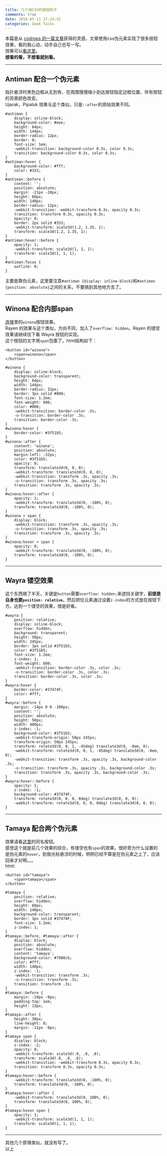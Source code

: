 ```yaml
---
title: 几个纯CSS的按钮轮子
comments: true
date: 2016-05-11 17:24:42
categories: Geek Talks
---
```

本篇是从 [codrops 的一篇文章](//tympanus.net/codrops/2015/02/26/inspiration-button-styles-effects/)获得的灵感，文章使用css伪元素实现了很多按钮效果，看的我心动，动手自己也写一写。  
效果可以[看这里](/CV/the-Kernel-Panic-Button/)。  
**想看的看，不想看就别看。**
***
## Antiman 配合一个伪元素
指针悬浮时黑色边框从无到有、在周围慢慢缩小到达按钮指定边框位置，伴有按钮的背景颜色改变。  
Ujarak，Pipaluk 效果与这个类似，只是`::after`的原始效果不同。  
```
#antiman {
    display: inline-block;
    background-color: #eee;
    height: 64px;
    width: 144px;
    border-radius: 12px;
    border: 0;
    font-size: 1em;
    -webkit-transition: background-color 0.3s, color 0.3s;
    transition: background-color 0.3s, color 0.3s;
}
#antiman:hover {
    background-color: #fff;
    color: #333;
}
#antiman::before {
    content: '';
    position: absolute;
    margin: -21px -28px;
    height: 60px;
    width: 140px;
    border-radius: 12px;
    -webkit-transition: -webkit-transform 0.3s, opacity 0.3s;
    transition: transform 0.3s, opacity 0.3s;
    opacity: 0;
    border: 2px solid #333;
    -webkit-transform: scale3d(1.2, 1.35, 1);
    transform: scale3d(1.2, 1.35, 1);
}
#antiman:hover::before {
    opacity: 1;
    -webkit-transform: scale3d(1, 1, 1);
    transform: scale3d(1, 1, 1);
}
#antiman:focus {
    outline: 0;
}
```
主要是靠伪元素，这里要注意`#antiman {display: inline-block}`和`#antiman {position: absolute}`之间的关系，不要搞到其他地方去了。  
***
## Winona 配合内部span
[连接](/CV/the-Kernel-Panic-Button/)里的`winona`按钮效果。  
Rayen 的效果与这个类似，方向不同，加入了`overflow: hidden`。Rayen 的镂空效果请继续往下看 Wayra 按钮的实现。  
这个按钮的文字用`span`包裹了，html结构如下：
```
<button id="winona">
	<span>winona</span>
</button>
```
```
#winona {
    display: inline-block;
    background-color: transparent;
    height: 64px;
    width: 144px;
    border-radius: 32px;
    border: 3px solid #000;
    font-size: 1.2em;
    font-weight: 600;
    color: #000;
    -webkit-transition: border-color .3s;
    -o-transition: border-color .3s;
    transition: border-color .3s;
}
#winona:hover {
    border-color: #3f51b5;
}
#winona::after {
    content: 'winona';
    position: absolute;
    margin-left: -32px;
    color: #3f51b5;
    opacity: 0;
    transform: translate3d(0, 0, 0);
    -webkit-transform: translate3d(0, 0, 0);
    -webkit-transition: transform .3s, opacity .3s;
    -o-transition: transform .3s, opacity .3s;
    transition: transform .3s, opacity .3s;
}
#winona:hover::after {
    opacity: 1;
    -webkit-transform: translate3d(0, -100%, 0);
    transform: translate3d(0, -100%, 0);
}
#winona > span {
    display: block;
    -webkit-transition: transform .3s, opacity .3s;
    -o-transition: transform .3s, opacity .3s;
    transition: transform .3s, opacity .3s;
}
#winona:hover > span {
    opacity: 0;
    -webkit-transform: translate3d(0, -100%, 0);
    transform: translate3d(0, -100%, 0);
}
```
***
## Wayra 镂空效果
这个东西搞了半天，关键是`button`需要`overflow: hidden;`来遮挡关键字，**前提是自身也要`position: relative`**，然后把位元素通过设置`z-index`的方式放在按钮下方。达到一个镂空的效果，很是好看。
```
#wayra {
    position: relative;
    display: inline-block;
    overflow: hidden;
    background: transparent;
    height: 50px;
    width: 245px;
    border: 3px solid #3f51b5;
    color: #3f51b5;
    font-size: 1.2em;
    z-index: 1;
    font-weight: 600;
    -webkit-transition: border-color .3s, color .3s;
    -o-transition: border-color .3s, color .3s;
    transition: border-color .3s, color .3s;
}
#wayra:hover {
    border-color: #37474F;
    color: #fff;
}
#wayra::before {
    margin: -14px 0 0 -100px;
    content: '';
    position: absolute;
    height: 50px;
    width: 400px;
    z-index: -1;
    background-color: #3f51b5;
    -webkit-transform-origin: 50px 245px;
    transform-origin: 50px 245px;
    transform: rotate3d(0, 0, 1, -45deg) translate3d(0, -8em, 0);
    -webkit-transform: rotate3d(0, 0, 1, -45deg) translate3d(0, -8em, 0);
    -webkit-transition: transform .3s, opacity .3s, background-color .3s;
    -o-transition: transform .3s, opacity .3s, background-color .3s;
    transition: transform .3s, opacity .3s, background-color .3s;
}
#wayra:hover::before {
    opacity: 1;
    z-index: -1;
    background-color: #37474F;
    transform: rotate3d(0, 0, 0, 0deg) translate3d(0, 0, 0);
    -webkit-transform: rotate3d(0, 0, 0, 0deg) translate3d(0, 0, 0);
}
```
***
## Tamaya 配合两个伪元素
效果请看[这里](/CV/the-Kernel-Panic-Button/)的同名按钮。  
感觉这个就是前几个效果的综合，有镂空也有`span`的效果。很好奇为什么设置的是伪元素的`hover`，到我光标悬浮的时候，明明已经不算是在伪元素之上了，应该回来才对啊。。。  
html:
```
<button id="tamaya">
	<span>tamaya</span>
</button>
```
```
#tamaya {
    position: relative;
    overflow: hidden;
    height: 60px;
    width: 140px;
    background-color: transparent;
    border: 3px solid #37474F;
    font-size: 1.2em;
    z-index: 1;
}
#tamaya::before, #tamaya::after {
    display: block;
    position: absolute;
    overflow: hidden;
    content: 'tamaya';
    background-color: #7986cb;
    color: #fff;
    width: 140px;
    z-index: -1;
    -webkit-transition: transform .3s;
    -o-transition: transform .3s;
    transition: transform .3s;
}
#tamaya::before {
    margin: -19px -9px;
    padding-top: 1em;
    height: 13px;
}
#tamaya::after {
    height: 30px;
    line-height: 0;
    margin: -11px -9px;
}
#tamaya span {
    display: block;
    z-index: -2;
    opacity: 0;
    -webkit-transform: scale3d(.8, .8, .8);
    transform: scale3d(.8, .8, .8);
    -webkit-transition: -webkit-transform 0.3s, opacity 0.3s;
    transition: transform 0.3s, opacity 0.3s;
}
#tamaya:hover::before {
    -webkit-transform: translate3d(0, -100%, 0);
    transform: translate3d(0, -100%, 0);
}
#tamaya:hover::after {
    -webkit-transform: translate3d(0, 100%, 0);
    transform: translate3d(0, 100%, 0);
}
#tamaya:hover span {
    opacity: 1;
    -webkit-transform: scale3d(1, 1, 1);
    transform: scale3d(1, 1, 1);
}
```
***
其他几个原理类似，就没有写了。  
以上
